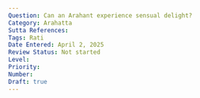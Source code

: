 ```yaml
---
Question: Can an Arahant experience sensual delight?
Category: Arahatta
Sutta References:
Tags: Rati
Date Entered: April 2, 2025
Review Status: Not started
Level: 
Priority: 
Number: 
Draft: true
---
```

